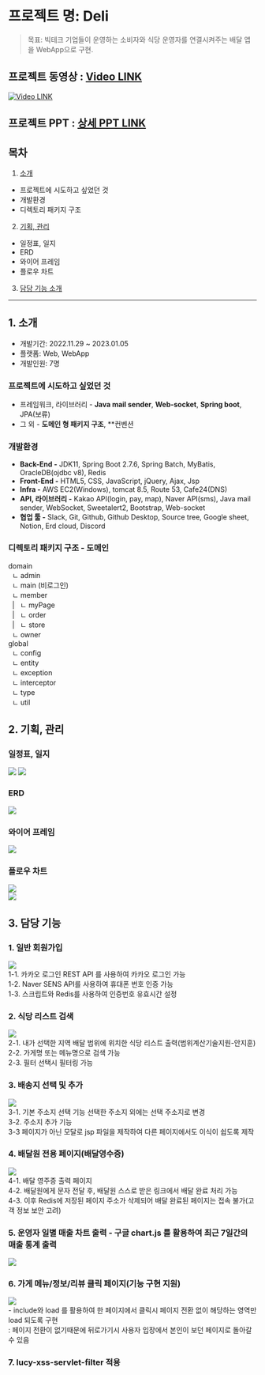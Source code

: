 # 프로젝트 명: Deli
> 목표: 빅테크 기업들이 운영하는 소비자와 식당 운영자를 연결시켜주는 배달 앱을 WebApp으로 구현.
## 프로젝트 동영상 : [Video LINK](https://youtu.be/5EBxb5GoeE8?t=0s)
[![Video LINK](http://img.youtube.com/vi/5EBxb5GoeE8/0.jpg)](https://youtu.be/5EBxb5GoeE8?t=0s)

## 프로젝트 PPT : [상세 PPT LINK](https://docs.google.com/presentation/d/1DngQwjs-pflHYoj1ez5nsczSNu60zIiD/edit?usp=sharing&ouid=111780926031687358017&rtpof=true&sd=true)

## 목차   
1. [소개](https://github.com/hye-github/Project-deli/blob/main/README.md#3-%EB%8B%B4%EB%8B%B9-%EA%B8%B0%EB%8A%A5)
  - 프로젝트에 시도하고 싶었던 것
  - 개발환경
  - 디렉토리 패키지 구조
2. [기획, 관리](https://github.com/hye-github/Project-deli/blob/main/README.md#3-%EB%8B%B4%EB%8B%B9-%EA%B8%B0%EB%8A%A5)
  - 일정표, 일지
  - ERD
  - 와이어 프레임
  - 플로우 차트
3. [담당 기능 소개](https://github.com/hye-github/Project-deli/blob/main/README.md#3-%EB%8B%B4%EB%8B%B9-%EA%B8%B0%EB%8A%A5)

  ---

## 1. 소개
- 개발기간: 2022.11.29 ~ 2023.01.05
- 플랫폼: Web, WebApp
- 개발인원: 7명
### 프로젝트에 시도하고 싶었던 것
  - 프레임워크, 라이브러리 - **Java mail sender**, **Web-socket**, **Spring boot**, JPA(보류)
  - 그 외 - **도메인 형 패키지 구조**, **컨벤션
### 개발환경
- **Back-End -** JDK11, Spring Boot 2.7.6, Spring Batch, MyBatis, OracleDB(ojdbc v8), Redis
- **Front-End -** HTML5, CSS, JavaScript, jQuery, Ajax, Jsp
- **Infra -** AWS EC2(Windows), tomcat 8.5, Route 53, Cafe24(DNS)
- **API, 라이브러리 -** Kakao API(login, pay, map), Naver API(sms), Java mail sender, WebSocket, Sweetalert2, Bootstrap, Web-socket
- **협업 툴 -** Slack, Git, Github, Github Desktop, Source tree, Google sheet, Notion, Erd cloud, Discord

### 디렉토리 패키지 구조 - 도메인

domain   
&nbsp;&nbsp;ㄴ&nbsp;admin   
&nbsp;&nbsp;ㄴ&nbsp;main&nbsp;(비로그인)   
&nbsp;&nbsp;ㄴ&nbsp;member   
&nbsp;&nbsp;|&nbsp;&nbsp;&nbsp;ㄴ&nbsp;myPage   
&nbsp;&nbsp;|&nbsp;&nbsp;&nbsp;ㄴ&nbsp;order   
&nbsp;&nbsp;|&nbsp;&nbsp;&nbsp;ㄴ&nbsp;store   
&nbsp;&nbsp;ㄴ&nbsp;owner   
global   
&nbsp;&nbsp;ㄴ&nbsp;config   
&nbsp;&nbsp;ㄴ&nbsp;entity   
&nbsp;&nbsp;ㄴ&nbsp;exception   
&nbsp;&nbsp;ㄴ&nbsp;interceptor   
&nbsp;&nbsp;ㄴ&nbsp;type   
&nbsp;&nbsp;ㄴ&nbsp;util   
   
     
## 2. 기획, 관리

### 일정표, 일지
<img src="https://img1.daumcdn.net/thumb/R1280x0/?scode=mtistory2&fname=https%3A%2F%2Fblog.kakaocdn.net%2Fdn%2FZ0RBB%2FbtrWD54VdVv%2Fb7SMIk3ygK2sBkjRtCb171%2Fimg.jpg">
<img src="https://img1.daumcdn.net/thumb/R1280x0/?scode=mtistory2&fname=https%3A%2F%2Fblog.kakaocdn.net%2Fdn%2Fceis9p%2FbtrWCh6K6Mf%2Fhlex0zFcSD7lUumg47HqHk%2Fimg.jpg">

### ERD
<img src="https://img1.daumcdn.net/thumb/R1280x0/?scode=mtistory2&fname=https%3A%2F%2Fblog.kakaocdn.net%2Fdn%2Fcexp3o%2FbtrWEfGnU9g%2FPdfK24b8BCSPqhqNIQnCZ1%2Fimg.jpg">

### 와이어 프레임
<img src="https://img1.daumcdn.net/thumb/R1280x0/?scode=mtistory2&fname=https%3A%2F%2Fblog.kakaocdn.net%2Fdn%2FbOrHTx%2FbtrWEK7hya5%2Fz7PLY7Ps6EXMvi0fOeOVKk%2Fimg.jpg">

### 플로우 차트
<img src="https://img1.daumcdn.net/thumb/R1280x0/?scode=mtistory2&fname=https%3A%2F%2Fblog.kakaocdn.net%2Fdn%2FboCWL6%2FbtrWEKlViRI%2F8czBxAOfbKLFQzDQAM5yo1%2Fimg.jpg"><br>
<img src="https://img1.daumcdn.net/thumb/R1280x0/?scode=mtistory2&fname=https%3A%2F%2Fblog.kakaocdn.net%2Fdn%2FbPndOO%2FbtrWDPA9rhO%2FaAkO081mKEeQA1dDY2gT1k%2Fimg.jpg">

## 3. 담당 기능

### 1. 일반 회원가입
<img src="https://img1.daumcdn.net/thumb/R1280x0/?scode=mtistory2&fname=https%3A%2F%2Fblog.kakaocdn.net%2Fdn%2FkPrRK%2FbtrWX5DfYgs%2FlK94K9EI8CYiKztiZ19TQ1%2Fimg.png"><br>
        1-1. 카카오 로그인 REST API 를 사용하여 카카오 로그인 가능<br>
        1-2. Naver SENS  API를 사용하여 휴대폰 번호 인증 가능<br>
        1-3. 스크립트와 Redis를 사용하여 인증번호 유효시간 설정<br>
        
### 2. 식당 리스트 검색
<img src="https://img1.daumcdn.net/thumb/R1280x0/?scode=mtistory2&fname=https%3A%2F%2Fblog.kakaocdn.net%2Fdn%2Fc46YO3%2FbtrWUGYqbAY%2Fqr17pj5t9S1dsycSUcmNY1%2Fimg.png"><br>
        2-1. 내가 선택한 지역 배달 범위에 위치한 식당 리스트 출력(범위계산기술지원-안지훈)<br>
        2-2. 가게명 또는 메뉴명으로 검색 가능<br>
        2-3. 필터 선택시 필터링 가능<br>
        
### 3. 배송지 선택 및 추가
<img src="https://img1.daumcdn.net/thumb/R1280x0/?scode=mtistory2&fname=https%3A%2F%2Fblog.kakaocdn.net%2Fdn%2FVvEBQ%2FbtrWX4qNX1d%2FDm61WNq7E8SSOvHaTFceNk%2Fimg.png"><br>
        3-1. 기본 주소지 선택 기능 선택한 주소지 외에는 선택 주소지로 변경<br>
        3-2. 주소지 추가 기능<br>
        3-3 페이지가 아닌 모달로 jsp 파일을 제작하여 다른 페이지에서도 이식이 쉽도록 제작<br>
        
### 4. 배달원 전용 페이지(배달영수증)
<img src="https://img1.daumcdn.net/thumb/R1280x0/?scode=mtistory2&fname=https%3A%2F%2Fblog.kakaocdn.net%2Fdn%2FbwNhyN%2FbtrWTJA80Ou%2FeP59HptfgYh8aqjT1A8n20%2Fimg.png"><br>
        4-1. 배달 영주증 출력 페이지<br>
        4-2. 배달원에게 문자 전달 후, 배달원 스스로 받은 링크에서 배달 완료 처리 가능<br>
        4-3. 이후 Redis에 저장된 페이지 주소가 삭제되어 배달 완료된 페이지는 접속 불가(고객 정보 보안 고려)<br>
        
### 5. 운영자 일별 매출 차트 출력 - 구글 chart.js 를 활용하여 최근 7일간의 매출 통계 출력
<img src="https://img1.daumcdn.net/thumb/R1280x0/?scode=mtistory2&fname=https%3A%2F%2Fblog.kakaocdn.net%2Fdn%2FxLEkX%2FbtrWR7hXIEQ%2FmUaTbQ7pwMG7yTKXE2xiJK%2Fimg.png"><br>

### 6. 가게 메뉴/정보/리뷰 클릭 페이지(기능 구현 지원)
<img src="https://img1.daumcdn.net/thumb/R1280x0/?scode=mtistory2&fname=https%3A%2F%2Fblog.kakaocdn.net%2Fdn%2FkPrRK%2FbtrWX5DfYgs%2FlK94K9EI8CYiKztiZ19TQ1%2Fimg.png"><br>
        - include와 load 를 활용하여 한 페이지에서 클릭시 페이지 전환 없이 해당하는 영역만 load 되도록 구현<br>
          : 페이지 전환이 없기때문에 뒤로가기시 사용자 입장에서 본인이 보던 페이지로 돌아갈 수 있음<br>
          
### 7. lucy-xss-servlet-filter 적용
<br>

